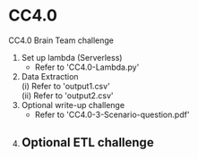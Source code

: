 # CC4.0
CC4.0 Brain Team challenge  
1. Set up lambda (Serverless)  
    - Refer to 'CC4.0-Lambda.py'  
2. Data Extraction  
    (i)  Refer to 'output1.csv'  
    (ii) Refer to 'output2.csv'  
3. Optional write-up challenge  
    - Refer to 'CC4.0-3-Scenario-question.pdf'  
4. Optional ETL challenge
    - 
